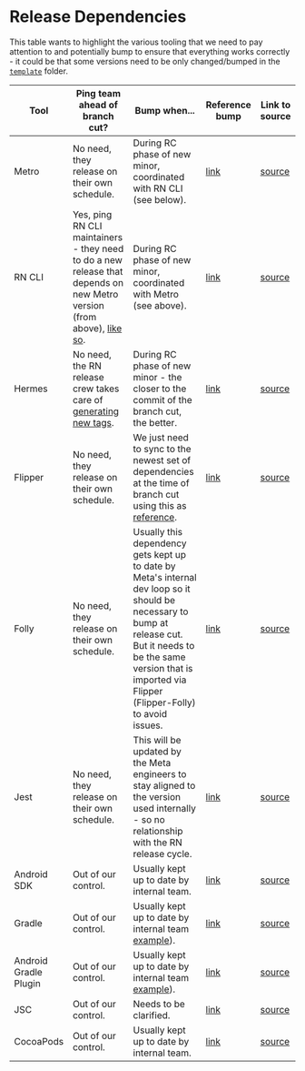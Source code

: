 # Release Dependencies

This table wants to highlight the various tooling that we need to pay attention to and potentially bump to ensure that everything works correctly - it could be that some versions need to be only changed/bumped in the [`template`](https://github.com/facebook/react-native/tree/main/template) folder.

| Tool                  | Ping team ahead of branch cut?                                                                                                                                                         | Bump when...                                                                                                                                                                                                                 | Reference bump                                                                                   | Link to source                                                                    |
| --------------------- | -------------------------------------------------------------------------------------------------------------------------------------------------------------------------------------- | ---------------------------------------------------------------------------------------------------------------------------------------------------------------------------------------------------------------------------- | ------------------------------------------------------------------------------------------------ | --------------------------------------------------------------------------------- |
| Metro                 | No need, they release on their own schedule.                                                                                                                                           | During RC phase of new minor, coordinated with RN CLI (see below).                                                                                                                                                           | [link](https://github.com/facebook/react-native/commit/cfdc4fed0d0ba7860d176c1715c0cc84bea643af) | [source](https://github.com/facebook/metro/tags)                                  |
| RN CLI                | Yes, ping RN CLI maintainers - they need to do a new release that depends on new Metro version (from above), [like so](https://github.com/react-native-community/cli/pull/1442/files). | During RC phase of new minor, coordinated with Metro (see above).                                                                                                                                                            | [link](https://github.com/facebook/react-native/pull/31971/files)                                | [source](https://github.com/react-native-community/cli/tags)                      |
| Hermes                | No need, the RN release crew takes care of [generating new tags](release-branch-cut-and-rc0#1-creating-a-new-release-branch).                                                          | During RC phase of new minor - the closer to the commit of the branch cut, the better.                                                                                                                                       | [link](https://github.com/facebook/react-native/commit/1d6af14d6d6e5a7e3a773b581600b01934a7d442) | [source](https://github.com/facebook/hermes/tags)                                 |
| Flipper               | No need, they release on their own schedule.                                                                                                                                           | We just need to sync to the newest set of dependencies at the time of branch cut using this as [reference](https://github.com/facebook/flipper/blob/main/react-native/ReactNativeFlipperExample/ios/Podfile#L30).            | [link](https://github.com/facebook/react-native/pull/31896)                                      | [source](https://github.com/facebook/flipper/tags)                                |
| Folly                 | No need, they release on their own schedule.                                                                                                                                           | Usually this dependency gets kept up to date by Meta's internal dev loop so it should be necessary to bump at release cut. But it needs to be the same version that is imported via Flipper (Flipper-Folly) to avoid issues. | [link](https://github.com/facebook/react-native/commit/b0c8a4eee821ca0b22e166a2a38f2bd2f22a1abe) | [source](https://github.com/facebook/folly/tags)                                  |
| Jest                  | No need, they release on their own schedule.                                                                                                                                           | This will be updated by the Meta engineers to stay aligned to the version used internally - so no relationship with the RN release cycle.                                                                                    | [link](https://github.com/facebook/react-native/commit/d6cd2e6559ff8698833dc277810e2e7e80af760a) | [source](https://github.com/facebook/jest/tags)                                   |
| Android SDK           | Out of our control.                                                                                                                                                                    | Usually kept up to date by internal team.                                                                                                                                                                                    | [link](https://github.com/facebook/react-native/pull/32606/files)                                | [source](https://developer.android.com/studio/releases/platforms)                 |
| Gradle                | Out of our control.                                                                                                                                                                    | Usually kept up to date by internal team [example](https://github.com/facebook/react-native/commit/cd4c6659d3477a82f7bf14570ecdd6e9bfb9435e)).                                                                               | [link](https://github.com/facebook/react-native/pull/32588)                                      | [source](https://gradle.org/releases/)                                            |
| Android Gradle Plugin | Out of our control.                                                                                                                                                                    | Usually kept up to date by internal team [example](https://github.com/facebook/react-native/commit/cd4c6659d3477a82f7bf14570ecdd6e9bfb9435e)).                                                                               | [link](https://github.com/facebook/react-native/pull/32589)                                      | [source](https://developer.android.com/studio/releases/gradle-plugin)             |
| JSC                   | Out of our control.                                                                                                                                                                    | Needs to be clarified.                                                                                                                                                                                                       | [link](https://github.com/facebook/react-native/pull/31304)                                      | [source](https://github.com/react-native-community/jsc-android-buildscripts/tags) |
| CocoaPods             | Out of our control.                                                                                                                                                                    | Usually kept up to date by internal team.                                                                                                                                                                                    | [link](https://github.com/facebook/react-native/commit/c6907ee488d938d227682605d7a6ce60f460bfc2) | [source](https://github.com/CocoaPods/CocoaPods/tags)                             |
